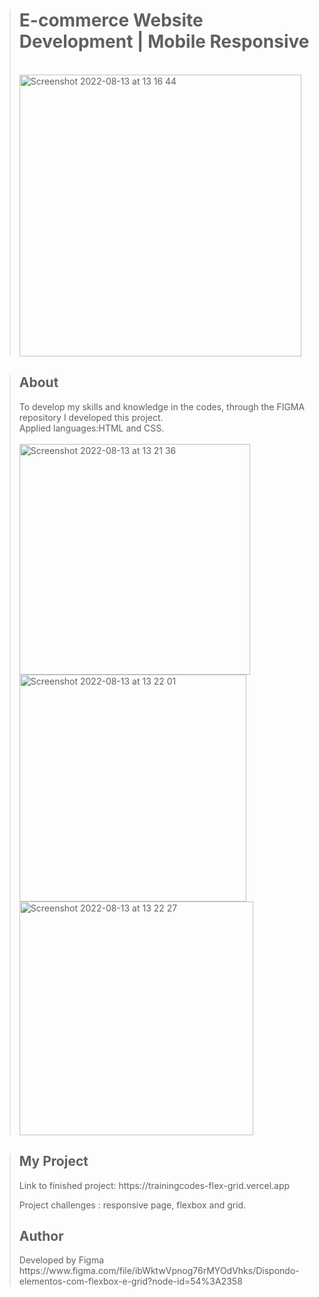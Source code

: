 ><h1> E-commerce Website Development | Mobile Responsive </h1>
><br>
><img width="451" alt="Screenshot 2022-08-13 at 13 16 44" src="https://user-images.githubusercontent.com/100166870/184493682-1c769a1c-30b2-4487-a8e6-51a431e3a77a.png">

>


><h2>About</h2>
>To develop my skills and knowledge in the codes, through the FIGMA repository I developed this project.
><br>
>Applied languages:HTML and CSS.
><br>
><br>
><img width="369" alt="Screenshot 2022-08-13 at 13 21 36" src="https://user-images.githubusercontent.com/100166870/184493917-a0449ec5-687e-4ad2-978b-9359eaad4a1a.png">
><br>
><img width="363" alt="Screenshot 2022-08-13 at 13 22 01" src="https://user-images.githubusercontent.com/100166870/184493964-05358260-594e-4e68-9618-00f26a380b85.png">
><br>
> <img width="374" alt="Screenshot 2022-08-13 at 13 22 27" src="https://user-images.githubusercontent.com/100166870/184493968-f4f1b900-cf53-4673-bd8a-dd1204f5e824.png">

>
><h2>My Project</h2>
>Link to finished project: https://trainingcodes-flex-grid.vercel.app
>
>
>Project challenges : responsive page, flexbox and grid.
><h2>Author</h2>
>Developed by Figma
>https://www.figma.com/file/ibWktwVpnog76rMYOdVhks/Dispondo-elementos-com-flexbox-e-grid?node-id=54%3A2358
>

